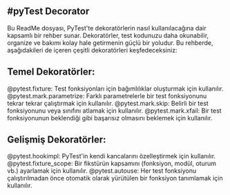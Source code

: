 #pyTest Decorator
----
Bu ReadMe dosyası, PyTest'te dekoratörlerin nasıl kullanılacağına 
dair kapsamlı bir rehber sunar. Dekoratörler, test kodunuzu daha okunabilir, 
organize ve bakımı kolay hale getirmenin güçlü bir yoludur. Bu rehberde, aşağıdakileri de içeren çeşitli dekoratörleri keşfedeceksiniz:

Temel Dekoratörler:
-----
@pytest.fixture: Test fonksiyonları için bağımlılıklar oluşturmak için kullanılır.
@pytest.mark.parametrize: Farklı parametrelerle bir test fonksiyonunu tekrar tekrar çalıştırmak için kullanılır.
@pytest.mark.skip: Belirli bir test fonksiyonunu veya sınıfını atlamak için kullanılır.
@pytest.mark.xfail: Bir test fonksiyonunun beklendiği gibi başarısız olmasını beklemek için kullanılır.

Gelişmiş Dekoratörler:
----
@pytest.hookimpl: PyTest'in kendi kancalarını özelleştirmek için kullanılır.
@pytest.fixture_scope: Bir fikstürün kapsamını (fonksiyon, modül, oturum vb.) ayarlamak için kullanılır.
@pytest.autouse: Her test fonksiyonu çalıştırılmadan önce otomatik olarak yürütülen bir fonksiyon tanımlamak için kullanılır.
